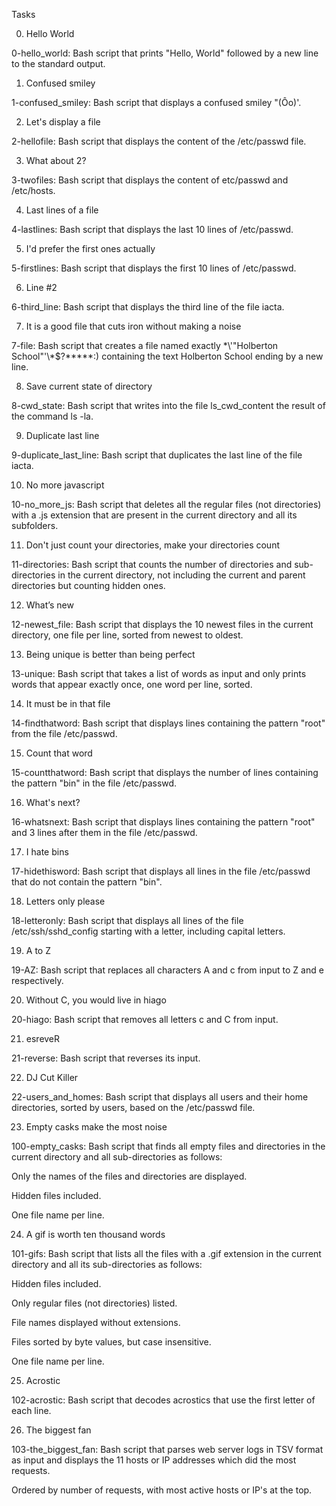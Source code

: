 Tasks

0. Hello World



0-hello_world: Bash script that prints "Hello, World" followed by a new line to the standard output.

1. Confused smiley



1-confused_smiley: Bash script that displays a confused smiley "(Ôo)'.

2. Let's display a file



2-hellofile: Bash script that displays the content of the /etc/passwd file.

3. What about 2?



3-twofiles: Bash script that displays the content of etc/passwd and /etc/hosts.

4. Last lines of a file



4-lastlines: Bash script that displays the last 10 lines of /etc/passwd.

5. I'd prefer the first ones actually



5-firstlines: Bash script that displays the first 10 lines of /etc/passwd.

6. Line #2



6-third_line: Bash script that displays the third line of the file iacta.

7. It is a good file that cuts iron without making a noise



7-file: Bash script that creates a file named exactly \*\\'"Holberton School"\'\\*$\?\*\*\*\*\*:) containing the text Holberton School ending by a new line.

8. Save current state of directory



8-cwd_state: Bash script that writes into the file ls_cwd_content the result of the command ls -la.

9. Duplicate last line



9-duplicate_last_line: Bash script that duplicates the last line of the file iacta.

10. No more javascript



10-no_more_js: Bash script that deletes all the regular files (not directories) with a .js extension that are present in the current directory and all its subfolders.

11. Don't just count your directories, make your directories count



11-directories: Bash script that counts the number of directories and sub-directories in the current directory, not including the current and parent directories but counting hidden ones.

12. What’s new



12-newest_file: Bash script that displays the 10 newest files in the current directory, one file per line, sorted from newest to oldest.

13. Being unique is better than being perfect



13-unique: Bash script that takes a list of words as input and only prints words that appear exactly once, one word per line, sorted.

14. It must be in that file



14-findthatword: Bash script that displays lines containing the pattern "root" from the file /etc/passwd.

15. Count that word



15-countthatword: Bash script that displays the number of lines containing the pattern "bin" in the file /etc/passwd.

16. What's next?



16-whatsnext: Bash script that displays lines containing the pattern "root" and 3 lines after them in the file /etc/passwd.

17. I hate bins



17-hidethisword: Bash script that displays all lines in the file /etc/passwd that do not contain the pattern "bin".

18. Letters only please



18-letteronly: Bash script that displays all lines of the file /etc/ssh/sshd_config starting with a letter, including capital letters.

19. A to Z



19-AZ: Bash script that replaces all characters A and c from input to Z and e respectively.

20. Without C, you would live in hiago



20-hiago: Bash script that removes all letters c and C from input.

21. esreveR



21-reverse: Bash script that reverses its input.

22. DJ Cut Killer



22-users_and_homes: Bash script that displays all users and their home directories, sorted by users, based on the /etc/passwd file.

23. Empty casks make the most noise



100-empty_casks: Bash script that finds all empty files and directories in the current directory and all sub-directories as follows:

Only the names of the files and directories are displayed.

Hidden files included.

One file name per line.

24. A gif is worth ten thousand words



101-gifs: Bash script that lists all the files with a .gif extension in the current directory and all its sub-directories as follows:

Hidden files included.

Only regular files (not directories) listed.

File names displayed without extensions.

Files sorted by byte values, but case insensitive.

One file name per line.

25. Acrostic



102-acrostic: Bash script that decodes acrostics that use the first letter of each line.

26. The biggest fan



103-the_biggest_fan: Bash script that parses web server logs in TSV format as input and displays the 11 hosts or IP addresses which did the most requests.

Ordered by number of requests, with most active hosts or IP's at the top.
